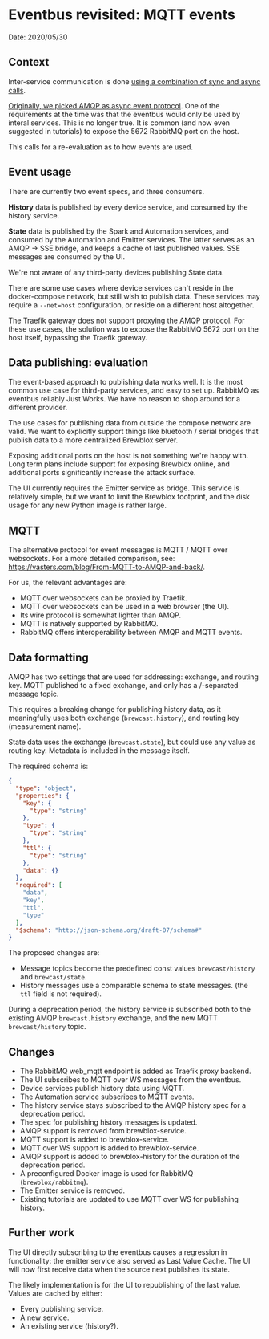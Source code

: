 # Eventbus revisited: MQTT events

Date: 2020/05/30

## Context

Inter-service communication is done [using a combination of sync and async calls](./20180216_communication_options).

[Originally, we picked AMQP as async event protocol](./20180220_eventbus).
One of the requirements at the time was that the eventbus would only be used by interal services. This is no longer true.
It is common (and now even suggested in tutorials) to expose the 5672 RabbitMQ port on the host.

This calls for a re-evaluation as to how events are used.

## Event usage

There are currently two event specs, and three consumers.

**History** data is published by every device service, and consumed by the history service.

**State** data is published by the Spark and Automation services, and consumed by the Automation and Emitter services.
The latter serves as an AMQP -> SSE bridge, and keeps a cache of last published values.
SSE messages are consumed by the UI.

We're not aware of any third-party devices publishing State data.

There are some use cases where device services can't reside in the docker-compose network, but still wish to publish data.
These services may require a `--net=host` configuration, or reside on a different host altogether.

The Traefik gateway does not support proxying the AMQP protocol.
For these use cases, the solution was to expose the RabbitMQ 5672 port on the host itself, bypassing the Traefik gateway.

## Data publishing: evaluation

The event-based approach to publishing data works well.
It is the most common use case for third-party services, and easy to set up.
RabbitMQ as eventbus reliably Just Works. We have no reason to shop around for a different provider.

The use cases for publishing data from outside the compose network are valid. We want to explicitly support things like bluetooth / serial bridges that publish data to a more centralized Brewblox server.

Exposing additional ports on the host is not something we're happy with.
Long term plans include support for exposing Brewblox online, and additional ports significantly increase the attack surface.

The UI currently requires the Emitter service as bridge.
This service is relatively simple, but we want to limit the Brewblox footprint, and the disk usage for any new Python image is rather large.

## MQTT

The alternative protocol for event messages is MQTT / MQTT over websockets.
For a more detailed comparison, see: https://vasters.com/blog/From-MQTT-to-AMQP-and-back/.

For us, the relevant advantages are:
- MQTT over websockets can be proxied by Traefik.
- MQTT over websockets can be used in a web browser (the UI).
- Its wire protocol is somewhat lighter than AMQP.
- MQTT is natively supported by RabbitMQ.
- RabbitMQ offers interoperability between AMQP and MQTT events.


## Data formatting

AMQP has two settings that are used for addressing: exchange, and routing key. MQTT published to a fixed exchange, and only has a /-separated message topic.

This requires a breaking change for publishing history data, as it meaningfully uses both exchange (`brewcast.history`), and routing key (measurement name).

State data uses the exchange (`brewcast.state`), but could use any value as routing key. Metadata is included in the message itself.

The required schema is:
```json
{
  "type": "object",
  "properties": {
    "key": {
      "type": "string"
    },
    "type": {
      "type": "string"
    },
    "ttl": {
      "type": "string"
    },
    "data": {}
  },
  "required": [
    "data",
    "key",
    "ttl",
    "type"
  ],
  "$schema": "http://json-schema.org/draft-07/schema#"
}
```

The proposed changes are:
- Message topics become the predefined const values `brewcast/history` and `brewcast/state`.
- History messages use a comparable schema to state messages. (the `ttl` field is not required).

During a deprecation period, the history service is subscribed both to the existing AMQP `brewcast.history` exchange, and the new MQTT `brewcast/history` topic.

## Changes

- The RabbitMQ web_mqtt endpoint is added as Traefik proxy backend.
- The UI subscribes to MQTT over WS messages from the eventbus.
- Device services publish history data using MQTT.
- The Automation service subscribes to MQTT events.
- The history service stays subscribed to the AMQP history spec for a deprecation period.
- The spec for publishing history messages is updated.
- AMQP support is removed from brewblox-service.
- MQTT support is added to brewblox-service.
- MQTT over WS support is added to brewblox-service.
- AMQP support is added to brewblox-history for the duration of the deprecation period.
- A preconfigured Docker image is used for RabbitMQ (`brewblox/rabbitmq`).
- The Emitter service is removed.
- Existing tutorials are updated to use MQTT over WS for publishing history.

## Further work

The UI directly subscribing to the eventbus causes a regression in functionality: the emitter service also served as Last Value Cache.
The UI will now first receive data when the source next publishes its state.

The likely implementation is for the UI to republishing of the last value.
Values are cached by either:
  - Every publishing service.
  - A new service.
  - An existing service (history?).
